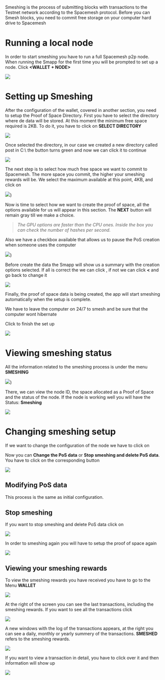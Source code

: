 Smeshing is the process of submitting blocks with transactions to the Testnet network according to the Spacemesh protocol. Before you can Smesh blocks, you need to commit free storage on your computer hard drive to Spacemesh

# Running a local node

In order to start smeshing you have to run a full Spacemesh p2p node. When running the Smapp for the first time you will be prompted to set up a node. Click **<WALLET + NODE>**

![](images/v1.0/new_wallet.png)

# Setting up Smeshing

After the configuration of the wallet, covered in another section, you need to setup the Proof of Space Directory. First you have to select the directory where de data will be stored. At this moment the minimum free space required is 2KB. To do it, you have to click on **SELECT DIRECTORY**

![](images/v1.0/POS_setup_1.png)

Once selected the directory, in our case we created a new directory called post in C:\\ the **<NEXT>** button turns green and now we can click it to continue

![](images/v1.0/POS_setup_2.png)

The next step is to select how much free space we want to commit to Spacemesh. The more space you commit, the higher your smeshing rewards will be. We select the maximum available at this point, 4KB, and click on **<NEXT>**

![](images/v1.0/POS_size.png))

Now is time to select how we want to create the proof of space, all the options available for us will appear in this section. The **NEXT** button will remain gray till we make a choice.

> _The GPU options are faster than the CPU ones. Inside the box you can check the number of hashes per second._

Also we have a checkbox available that allows us to pause the PoS creation when someone uses the computer

![](images/v1.0/POS_setup_3.png))

Before create the data the Smapp will show us a summary with the creation options selected. If all is correct the we can click **<CREATE DATA>**, if not we can click **<** and go back to change it

![](images/v1.0/POS_setup_4.png)

Finally, the proof of space data is being created, the app will start smeshing automatically when the setup is complete.

We have to leave the computer on 24/7 to smesh and be sure that the computer wont hibernate

Click **<GOT IT>** to finish the set up

![](images/v1.0/POS_setup_done.png)


# Viewing smeshing status

All the information related to the smeshing process is under the menu **SMESHING**

![](images/v1.0/select_smeshing.png))

There, we can view the node ID, the space allocated as a Proof of Space and the status of the node. If the node is working well you will have the Status: **Smeshing**

![](images/v1.0/smesher_status.png)

# Changing smeshing setup

If we want to change the configuration of the node we have to click on **<EDIT>**

Now you can **Change the PoS data** or **Stop smeshing and delete PoS data**. You have to click on the corresponding button

![](images/v1.0/POS_change.png)

## Modifying PoS data

This process is the same as initial configuration.

## Stop smeshing

If you want to stop smeshing and delete PoS data click on **<DELETE DATA>**

![](images/v1.0/POS_change.png)

In order to smeshing again you will have to setup the proof of space again

![](images/v1.0/POS_smesher_setup.png)

## Viewing your smeshing rewards

To view the smeshing rewards you have received you have to go to the Menu **WALLET**

![](images/v1.0/select_wallet.png)

At the right of the screen you can see the last transactions, including the smeshing rewards. If you want to see all the transactions click **<ALL TRANSACTIONS>**

![](images/v1.0/wallet_screen.png)

A new windows with the log of the transactions appears, at the right you can see a daily, monthly or yearly summery of the transactions. **SMESHED** refers to the smeshing rewards.

![](images/v1.0/tx_log.png)

If you want to view a transaction in detail, you have to click over it and then information will show up

![](images/v1.0/tx_log_details.png)
